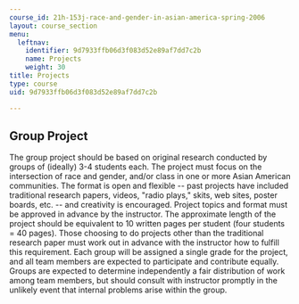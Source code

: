 ```yaml
---
course_id: 21h-153j-race-and-gender-in-asian-america-spring-2006
layout: course_section
menu:
  leftnav:
    identifier: 9d7933ffb06d3f083d52e89af7dd7c2b
    name: Projects
    weight: 30
title: Projects
type: course
uid: 9d7933ffb06d3f083d52e89af7dd7c2b

---
```


Group Project
-------------

The group project should be based on original research conducted by groups of (ideally) 3-4 students each. The project must focus on the intersection of race and gender, and/or class in one or more Asian American communities. The format is open and flexible -- past projects have included traditional research papers, videos, "radio plays," skits, web sites, poster boards, etc. -- and creativity is encouraged. Project topics and format must be approved in advance by the instructor. The approximate length of the project should be equivalent to 10 written pages per student (four students = 40 pages). Those choosing to do projects other than the traditional research paper must work out in advance with the instructor how to fulfill this requirement. Each group will be assigned a single grade for the project, and all team members are expected to participate and contribute equally. Groups are expected to determine independently a fair distribution of work among team members, but should consult with instructor promptly in the unlikely event that internal problems arise within the group.